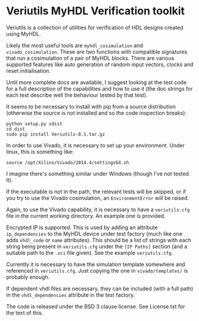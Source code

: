 # Veriutils MyHDL Verification toolkit #

Veriutils is a collection of utilities for verification of HDL designs 
created using MyHDL.

Likely the most useful tools are `myhdl_cosimulation` and 
`vivado_cosimulation`. These are two functions with compatible signatures
that run a cosimulation of a pair of MyHDL blocks. There are various
supported features like auto generation of random input vectors, clocks and
reset initialisation.

Until more complete docs are available, I suggest looking at the test code
for a full description of the capabilities and how to use it (the doc strings
for each test describe well the behaviour tested by that test).

It seems to be necessary to install with pip from a source distribution 
(otherwise the source is not installed and so the code inspection breaks):

    python setup.py sdist
    cd dist
    sudo pip install Veriutils-0.1.tar.gz

In order to use Vivado, it is necessary to set up your environment. Under
linux, this is something like:

    source /opt/Xilinx/Vivado/2014.4/settings64.sh

I imagine there's something similar under Windows (though I've not tested it).

If the executable is not in the path, the relevant tests will be skipped, or
if you try to use the Vivado cosimulation, an `EnvironmentError` will be 
raised.

Again, to use the Vivado capability, it is necessary to have a `veriutils.cfg`
file in the current working directory. An example one is provided.

Encrypted IP is supported. This is used by adding an attribute 
`ip_dependencies` to the MyHDL device under test factory (much like one adds
`vhdl_code` or `name` attributes). This should be a list of strings with each
string being present in `veriutils.cfg` under the `[IP Paths]` section (and
a suitable path to the `.xci` file given). See the example `veriutils.cfg`.

Currently it is necessary to have the simulation template somewhere and
referenced in `veriutils.cfg`. Just copying the one in `vivado/templates/` is
probably enough.

If dependent vhdl files are necessary, they can be included (with a full
path) in the `vhdl_dependencies` attribute in the test factory.

The code is released under the BSD 3 clause license. See License.txt for the 
text of this.
